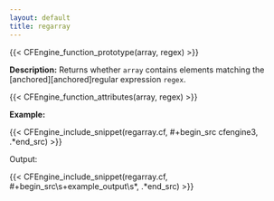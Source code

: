 ```yaml
---
layout: default
title: regarray
---
```


{{< CFEngine_function_prototype(array, regex) >}}

**Description:** Returns whether `array` contains elements matching the
[anchored][anchored]regular expression `regex`.

{{< CFEngine_function_attributes(array, regex) >}}

**Example:**

{{< CFEngine_include_snippet(regarray.cf, #\+begin_src cfengine3, .*end_src) >}}

Output:

{{< CFEngine_include_snippet(regarray.cf, #\+begin_src\s+example_output\s*, .*end_src) >}}
